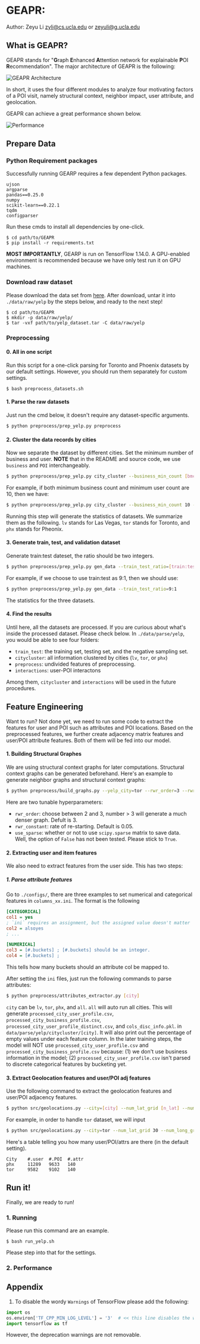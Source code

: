 # GEAPR: 

Author: Zeyu Li <zyli@cs.ucla.edu> or <zeyuli@g.ucla.edu>

## What is GEAPR?
GEAPR stands for "**G**raph **E**nhanced **A**ttention network for explainable **P**OI **R**ecommendation".
The major architecture of GEAPR is the following:

![GEAPR Architecture](figures/pipeline.png)

In short, it uses the four different modules to analyze four motivating factors of a POI visit, 
namely structural context, neighbor impact, user attribute, and geolocation.

GEAPR can achieve a great performance shown below.

![Performance](figures/perf.png)


## Prepare Data

### Python Requirement packages
Successfully running GEARP requires a few dependent Python packages.
```text
ujson
argparse
pandas==0.25.0
numpy
scikit-learn==0.22.1
tqdm
configparser
```
Run these cmds to install all dependencies by one-click.
```shell script
$ cd path/to/GEAPR
$ pip install -r requirements.txt
```
**MOST IMPORTANTLY**, GEARP is run on TensorFlow 1.14.0.
A GPU-enabled environment is recommended because we have only test run it on GPU machines.

### Download raw dataset
Please download the data set from [here](https://www.yelp.com/dataset).
After download, untar it into `./data/raw/yelp` by the steps below, and ready to the next step!
```shell script
$ cd path/to/GEAPR
$ mkdir -p data/raw/yelp/
$ tar -vxf path/to/yelp_dataset.tar -C data/raw/yelp
```

### Preprocessing

#### 0. All in one script
Run this script for a one-click parsing for Toronto and Phoenix datasets by our default settings.
However, you should run them separately for custom settings. 

```shell script
$ bash preprocess_datasets.sh
```

#### 1. Parse the raw datasets
Just run the cmd below, it doesn't require any dataset-specific arguments.
```bash
$ python preprocess/prep_yelp.py preprocess
```

#### 2. Cluster the data records by cities
Now we separate the dataset by different cities. Set the minimum number of business and user. 
**NOTE** that in the README and source code, we use `business` and `POI` interchangeably.
```bash
$ python preprocess/prep_yelp.py city_cluster --business_min_count [bmc] --user_min_count [umc]
```

For example, if both minimum business count and minimum user count are 10, then we have:
```bash
$ python preprocess/prep_yelp.py city_cluster --business_min_count 10 --user_min_count 10
```
Running this step will generate the statistics of datasets. We summarize them as the following.
`lv` stands for Las Vegas, `tor` stands for Toronto, and `phx` stands for Pheonix.

#### 3. Generate train, test, and validation dataset
Generate train:test dateset, the ratio should be two integers.
```bash
$ python preprocess/prep_yelp.py gen_data --train_test_ratio=[train:test]
```
For example, if we choose to use train:test as 9:1, then we should use:
```bash
$ python preprocess/prep_yelp.py gen_data --train_test_ratio=9:1
```
The statistics for the three datasets.

#### 4. Find the results
Until here, all the datasets are processed. If you are curious about what's inside the processed dataset. Please check below.
In `./data/parse/yelp`, you would be able to see four folders:
* `train_test`: the training set, testing set, and the negative sampling set.
* `citycluster`: all information clustered by cities (`lv`, `tor`, or `phx`)
* `preprocess`: undivided features of preprocessing.
* `interactions`: user-POI interactons 

Among them, `citycluster` and `interactions` will be used in the future procedures.

## Feature Engineering 
Want to run? Not done yet, we need to run some code to extract the features for user and POI such as attributes and POI locations.
Based on the preprocessed features, we further create adjacency matrix features 
and user/POI attribute features. Both of them will be fed into our model.

#### 1. Building Structural Graphes

We are using structural context graphs for later computations. 
Structural context graphs can be generated beforehand.
Here's an example to generate neighbor graphs and structural context graphs:
```bash
$ python preprocess/build_graphs.py --yelp_city=tor --rwr_order=3 --rwr_constant 0.05 --use_sparse_mat=True
```
Here are two tunable hyperparameters:
* `rwr_order`: choose between 2 and 3, number > 3 will generate a much denser graph. Defult is 3.
* `rwr_constant`: rate of re-starting. Default is 0.05.
* `use_sparse`: whether or not to use `scipy.sparse` matrix to save data. Well, the option of `False` has not been tested. Please stick to `True`.


#### 2. Extracting user and item features

We also need to extract features from the user side. This has two steps:

##### 1. Parse attribute features
Go to `./configs/`, there are three examples to set numerical and categorical features in `columns_xx.ini`. The format is the following
```ini
[CATEGORICAL]
col1 = yes  
; `ini` requires an assignment, but the assigned value doesn't matter
col2 = alsoyes 
; ...

[NUMERICAL]
col3 = [#.buckets] ; [#.buckets] should be an integer.
col4 = [#.buckets] ;
```
This tells how many buckets should an attribute col be mapped to.

After setting the `ini` files, just run the following commands to parse attributes:
```bash
$ python preprocess/attributes_extractor.py [city]
```
`city` can be `lv`, `tor`, `phx`, and `all`. `all` will auto run all cities.
This will generate `processed_city_user_profile.csv`, `processed_city_business_profile.csv`, `processed_city_user_profile_distinct.csv`, and `cols_disc_info.pkl`.
in `data/parse/yelp/citycluster/[city]`. 
It will also print out the percentage of empty values under each feature column.
In the later training steps, the model will NOT use `processed_city_user_profile.csv` and `processed_city_business_profile.csv` because: 
(1) we don't use business information in the model; (2) `processed_city_user_profile.csv` isn't parsed to discrete categorical features by bucketing yet.



#### 3. Extract Geolocation features and user/POI adj features
Use the following command to extract the geolocation features and user/POI adjacency features.
```bash
$ python src/geolocations.py --city=[city] --num_lat_grid [n_lat] --num_long_grid [n_long] --num_user [n_user] --num_business [n_poi]
```
For example, in order to handle `tor` dataset, we will input
```bash
$ python src/geolocations.py --city=tor --num_lat_grid 30 --num_long_grid 30 --num_user 9582 --num_business 9102
```
Here's a table telling you how many user/POI/attrs are there (in the default setting).
```text
City    #.user  #.POI  #.attr   
phx     11289   9633   140
tor     9582    9102   140
```

## Run it!
Finally, we are ready to run!

### 1. Running 
Please run this command are an example.
```shell script
$ bash run_yelp.sh
```
Please step into that for the settings.

### 2. Performance


## Appendix

1. To disable the wordy `Warnings` of TensorFlow please add the following:
```python
import os
os.environ['TF_CPP_MIN_LOG_LEVEL'] = '3'  # << this line disables the warnings
import tensorflow as tf
```
However, the deprecation warnings are not removable.
